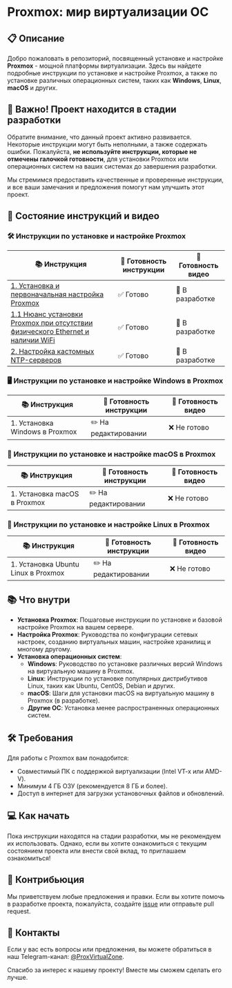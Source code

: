 # Proxmox: мир виртуализации ОС

## 📋 Описание

Добро пожаловать в репозиторий, посвященный установке и настройке **Proxmox** - мощной платформы виртуализации. Здесь вы найдете подробные инструкции по установке и настройке Proxmox, а также по установке различных операционных систем, таких как **Windows**, **Linux**, **macOS** и других.

## 🚧 Важно! Проект находится в стадии разработки

Обратите внимание, что данный проект активно развивается. Некоторые инструкции могут быть неполными, а также содержать ошибки. Пожалуйста, **не используйте инструкции, которые не отмечены галочкой готовности**, для установки Proxmox или операционных систем на ваших системах до завершения разработки.

Мы стремимся предоставить качественные и проверенные инструкции, и все ваши замечания и предложения помогут нам улучшить этот проект.

## 🔄 Состояние инструкций и видео

### 🛠 Инструкции по установке и настройке Proxmox

| 📚 Инструкция                                                      | 📄 Готовность инструкции      | 🎥 Готовность видео          |
|-------------------------------------------------------------------|------------------------------|------------------------------|
| [1. Установка и первоначальная настройка Proxmox](https://github.com/ProxVirtualZone/ProxVirtualZone/blob/master/1.%20%D0%A3%D1%81%D1%82%D0%B0%D0%BD%D0%BE%D0%B2%D0%BA%D0%B0%20%D0%B8%20%D0%BD%D0%B0%D1%81%D1%82%D1%80%D0%BE%D0%B9%D0%BA%D0%B0%20Proxmox%20VE/1.%20%D0%A3%D1%81%D1%82%D0%B0%D0%BD%D0%BE%D0%B2%D0%BA%D0%B0%20%D0%B8%20%D0%BF%D0%B5%D1%80%D0%B2%D0%BE%D0%BD%D0%B0%D1%87%D0%B0%D0%BB%D1%8C%D0%BD%D0%B0%D1%8F%20%D0%BD%D0%B0%D1%81%D1%82%D1%80%D0%BE%D0%B9%D0%BA%D0%B0%20Proxmox.md)                   | ✅ Готово                     | 🚧 В разработке              |
| [1.1 Нюанс установки Proxmox при отсутствии физического Ethernet и наличии WiFi](https://github.com/ProxVirtualZone/ProxVirtualZone/blob/master/1.%20%D0%A3%D1%81%D1%82%D0%B0%D0%BD%D0%BE%D0%B2%D0%BA%D0%B0%20%D0%B8%20%D0%BD%D0%B0%D1%81%D1%82%D1%80%D0%BE%D0%B9%D0%BA%D0%B0%20Proxmox%20VE/1.1%20%D0%9D%D1%8E%D0%B0%D0%BD%D1%81%20%D1%83%D1%81%D1%82%D0%B0%D0%BD%D0%BE%D0%B2%D0%BA%D0%B8%20Proxmox%20%D0%BF%D1%80%D0%B8%20%D0%BE%D1%82%D1%81%D1%83%D1%82%D1%81%D0%B2%D0%B8%D0%B8%20%D1%84%D0%B8%D0%B7%D0%B8%D1%87%D0%B5%D1%81%D0%BA%D0%BE%D0%B3%D0%BE%20Ethernet%20%D0%B8%20%D0%BD%D0%B0%D0%BB%D0%B8%D1%87%D0%B8%D0%B8%20WiFi.md) | ✅ Готово | 🚧 В разработке    |
| [2. Настройка кастомных NTP-серверов](https://github.com/ProxVirtualZone/ProxVirtualZone/blob/master/1.%20%D0%A3%D1%81%D1%82%D0%B0%D0%BD%D0%BE%D0%B2%D0%BA%D0%B0%20%D0%B8%20%D0%BD%D0%B0%D1%81%D1%82%D1%80%D0%BE%D0%B9%D0%BA%D0%B0%20Proxmox%20VE/2.%20%D0%9D%D0%B0%D1%81%D1%82%D1%80%D0%BE%D0%B9%D0%BA%D0%B0%20%D0%BA%D0%B0%D1%81%D1%82%D0%BE%D0%BC%D0%BD%D1%8B%D1%85%20NTP-%D1%81%D0%B5%D1%80%D0%B2%D0%B5%D1%80%D0%BE%D0%B2.md)                                | ✅ Готово                     | 🚧 В разработке              |

### 🖥️ Инструкции по установке и настройке Windows в Proxmox

| 📚 Инструкция                                                      | 📄 Готовность инструкции      | 🎥 Готовность видео          |
|-------------------------------------------------------------------|------------------------------|------------------------------|
| 1. Установка Windows в Proxmox                                    | ✏️ На редактировании         | ❌ Не готово                 |

### 🍏 Инструкции по установке и настройке macOS в Proxmox

| 📚 Инструкция                                                      | 📄 Готовность инструкции      | 🎥 Готовность видео          |
|-------------------------------------------------------------------|------------------------------|------------------------------|
| 1. Установка macOS в Proxmox                                      | ✏️ На редактировании         | ❌ Не готово                 |

### 🐧 Инструкции по установке и настройке Linux в Proxmox

| 📚 Инструкция                                                      | 📄 Готовность инструкции      | 🎥 Готовность видео          |
|-------------------------------------------------------------------|------------------------------|------------------------------|
| 1. Установка Ubuntu Linux в Proxmox                               | ✏️ На редактировании         | ❌ Не готово                 |

## 📚 Что внутри

- **Установка Proxmox**: Пошаговые инструкции по установке и базовой настройке Proxmox на вашем сервере.
- **Настройка Proxmox**: Руководства по конфигурации сетевых настроек, созданию виртуальных машин, настройке хранилищ и многому другому.
- **Установка операционных систем**:
  - **Windows**: Руководство по установке различных версий Windows на виртуальную машину в Proxmox.
  - **Linux**: Инструкции по установке популярных дистрибутивов Linux, таких как Ubuntu, CentOS, Debian и других.
  - **macOS**: Шаги для установки macOS на виртуальную машину в Proxmox (в разработке).
  - **Другие ОС**: Установка менее распространенных операционных систем.

## 🛠️ Требования

Для работы с Proxmox вам понадобится:

- Совместимый ПК с поддержкой виртуализации (Intel VT-x или AMD-V).
- Минимум 4 ГБ ОЗУ (рекомендуется 8 ГБ и более).
- Доступ в интернет для загрузки установочных файлов и обновлений.

## 💻 Как начать

Пока инструкции находятся на стадии разработки, мы не рекомендуем их использовать. Однако, если вы хотите ознакомиться с текущим состоянием проекта или внести свой вклад, то приглашаем ознакомиться!

## 📝 Контрибьюция

Мы приветствуем любые предложения и правки. Если вы хотите помочь в разработке проекта, пожалуйста, создайте [issue](https://github.com/ProxVirtualZone/ProxVirtualZone/issues) или отправьте pull request.

## 📧 Контакты

Если у вас есть вопросы или предложения, вы можете обратиться в наш Telegram-канал: [@ProxVirtualZone](https://t.me/ProxVirtualZone).

Спасибо за интерес к нашему проекту! Вместе мы сможем сделать его лучше.